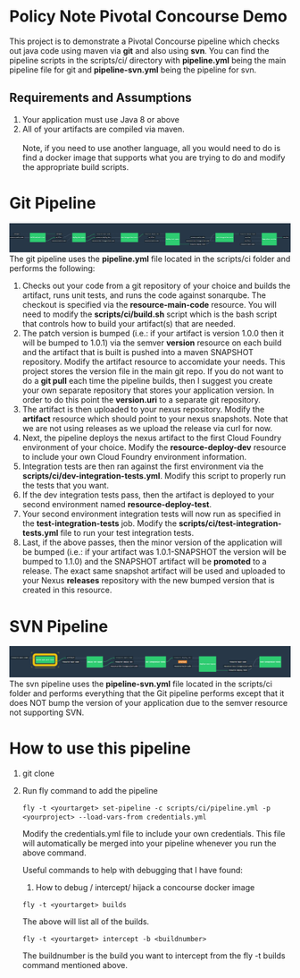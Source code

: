 # Policy Note Pivotal Concourse Demo
This project is to demonstrate a Pivotal Concourse pipeline which checks out java code using maven via **git** and also using **svn**. 
You can find the pipeline scripts in the scripts/ci/ directory with **pipeline.yml** being the main pipeline file for git and **pipeline-svn.yml** being the pipeline for svn.
## Requirements and Assumptions
1. Your application must use Java 8 or above
2. All of your artifacts are compiled via maven.<br /><br />
   Note, if you need to use another language, all you would need to do is find a docker image that supports what you are trying to do and modify the appropriate build scripts.

# Git Pipeline
![alt text](https://github.com/dunc101/policynoteboot/blob/master/scripts/ci/git.pipeline.PNG)
The git pipeline uses the **pipeline.yml** file located in the scripts/ci folder and performs the following:
1. Checks out your code from a git repository of your choice and builds the artifact, runs unit tests, and runs the code against sonarqube.
   The checkout is specified via the **resource-main-code** resource.  You will need to modify the **scripts/ci/build.sh** script which is the bash script
   that controls how to build your artifact(s) that are needed.  
2. The patch version is bumped (i.e.: if your artifact is version 1.0.0 then it will be bumped to 1.0.1) via the semver **version** resource on each build and the artifact that is built is pushed into a maven SNAPSHOT repository.
   Modify the artifact resource to accomidate your needs.  This project stores the version file in the main git repo.  If you do not want to do a **git pull** each 
   time the pipeline builds, then I suggest you create your own separate repository that stores your application version.  In order to do this point the **version.uri** 
   to a separate git repository.
3. The artifact is then uploaded to your nexus repository.  Modify the **artifact** resource which should point to your nexus snapshots.  Note that we
   are not using releases as we upload the release via curl for now.
3. Next, the pipeline deploys the nexus artifact to the first Cloud Foundry environment of your choice.  Modify the **resource-deploy-dev** resource to include your own
   Cloud Foundry environment information.
4. Integration tests are then ran against the first environment via the **scripts/ci/dev-integration-tests.yml**.  Modify this script to properly run the tests that you want.
5. If the dev integration tests pass, then the artifact is deployed to your second environment named **resource-deploy-test**.
6. Your second environment integration tests will now run as specified in the **test-integration-tests** job.  Modify the **scripts/ci/test-integration-tests.yml** file
   to run your test integration tests.
7. Last, if the above passes, then the minor version of the application will be bumped (i.e.: if your artifact was 1.0.1-SNAPSHOT the version will be bumped to 1.1.0) and the SNAPSHOT artifact will be **promoted** to a release.  The exact same snapshot artifact will be used and uploaded to your Nexus **releases**
  repository with the new bumped version that is created in this resource.
  
# SVN Pipeline
![alt text](https://github.com/dunc101/policynoteboot/blob/master/scripts/ci/svn.pipeline.PNG)
The svn pipeline uses the **pipeline-svn.yml** file located in the scripts/ci folder and performs everything that the Git pipeline performs
except that it does NOT bump the version of your application due to the semver resource not supporting SVN.

# How to use this pipeline
1. git clone <this url>
2. Run fly command to add the pipeline
   ```
   fly -t <yourtarget> set-pipeline -c scripts/ci/pipeline.yml -p <yourproject> --load-vars-from credentials.yml
   ```
   Modify the credentials.yml file to include your own credentials.  This file will automatically be merged into your pipeline whenever    you run the above command.
   
   Useful commands to help with debugging that I have found:
   1. How to debug / intercept/ hijack a concourse docker image
   ```
   fly -t <yourtarget> builds
   ```
   The above will list all of the builds.
   ```
   fly -t <yourtarget> intercept -b <buildnumber>
   ```
   The buildnumber is the build you want to intercept from the fly -t <yourtarget> builds command mentioned above.

